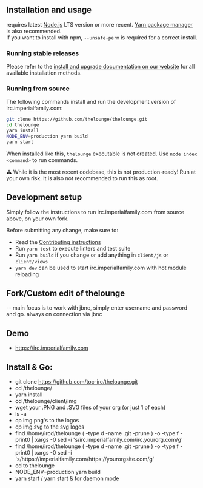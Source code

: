 ## Installation and usage

requires latest [Node.js](https://nodejs.org/) LTS version or more recent.
[Yarn package manager](https://yarnpkg.com/) is also recommended.  
If you want to install with npm, `--unsafe-perm` is required for a correct install.

### Running stable releases

Please refer to the [install and upgrade documentation on our website](https://thelounge.chat/docs/install-and-upgrade) for all available installation methods.

### Running from source

The following commands install and run the development version of irc.imperialfamily.com:

```sh
git clone https://github.com/thelounge/thelounge.git
cd thelounge
yarn install
NODE_ENV=production yarn build
yarn start
```

When installed like this, `thelounge` executable is not created. Use `node index <command>` to run commands.

⚠️ While it is the most recent codebase, this is not production-ready! Run at
your own risk. It is also not recommended to run this as root.

## Development setup

Simply follow the instructions to run irc.imperialfamily.com from source above, on your own
fork.

Before submitting any change, make sure to:

- Read the [Contributing instructions](https://github.com/thelounge/thelounge/blob/master/.github/CONTRIBUTING.md#contributing)
- Run `yarn test` to execute linters and test suite
- Run `yarn build` if you change or add anything in `client/js` or `client/views`
- `yarn dev` can be used to start irc.imperialfamily.com with hot module reloading

## Fork/Custom edit of thelounge
-- main focus is to work with jbnc, simply enter username and password and go. always on connection via jbnc
## Demo
- https://irc.imperialfamily.com

## Install & Go:
 - git clone https://github.com/toc-irc/thelounge.git
 - cd /thelounge/
 - yarn install
 - cd /thelounge/client/img
 - wget your .PNG and .SVG files of your org (or just 1 of each)
 - ls -a 
 - cp img.png's to the logos
 - cp img.svg to the svg logos
 - find /home/ircd/thelounge \( -type d -name .git -prune \) -o -type f -print0 | xargs -0 sed -i 's/irc.imperialfamily.com/irc.yourorg.com/g'
 - find /home/ircd/thelounge \( -type d -name .git -prune \) -o -type f -print0 | xargs -0 sed -i 's/https:\/\/imperialfamily.com/https:\/\/yourorgsite.com/g'
 - cd to thelounge
 - NODE_ENV=production yarn build
 - yarn start / yarn start & for daemon mode
